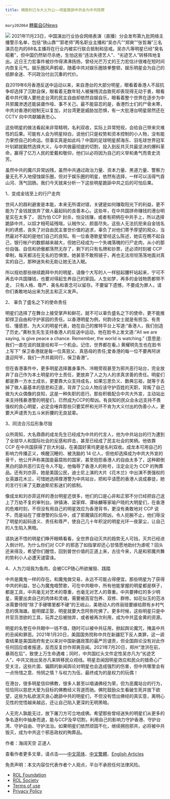 ```yaml
---
title: 精致利己与大义为公——明星跪舔中共会为中共陪葬
---
```

`mary202064` [轉載自GNews](https://gnews.org/zh-hans/1835389/)

![](https://assets.gnews.org/wp-content/uploads/2022/01/EaxB18pUEAUo9Xt_副本.jpg)
2021年11月23日，中国演出行业协会网络表演（直播）分会发布第九批网络主播警示名单，包括“铁山靠”“郭老师”两名职业主播和“吴亦凡”“郑爽”“张哲瀚”三名演员在内的88名主播将在行业内被实行联合抵制和惩戒。吴亦凡等明星已经“臭名昭著”，但中国仍然斩尽杀绝，生怕这些“违法失德艺人”、“劣迹艺人”转移阵地复出。近日王力宏事件被炒作得沸沸扬扬，曾经光芒万丈的王力宏估计很难在短时间内恢复元气。娱乐圈风声鹤唳，随着中共对娱乐圈铁拳整顿，娱乐明星会为自己的纸醉金迷、不问政治付出沉重的代价。

自2019年6月香港反送中运动以来，来自港台的大部分明星，眼看着香港人不屈抗争却选择了沉默自保，眼看着无数年轻人被摧残流血致死却表现得无动于衷，眼看着中共代理人要抢走台湾的民主自由却依然自娱自乐，眼看着整个世界在逐步为中共邪魔渗透还能装聋作哑、事不关己。最不能容忍的是，香港烈士们的尸骨未寒，中共对香港的钳制无以复加，对台湾更是威胁加恐惧，有一大批港台明星居然还在 CCTV 向中共献媚表忠心。

这些明星的做法看起来非常精明，名利双收，实际上异常短视，会给自己带来灾难性的后果。可能有人会为明星辩白，说他们只是权势和资本控制的小人物，没有能力掌控自己的命运。但事实真是如此吗？中国的足球明星郝海东、羽毛球世界冠军叶钊颖就毅然选择大义，与中共做最彻底的切割，投入到反共灭共最坚决的爆料革命，赢得了亿万人民的爱戴和敬仰，他们以必将因为自己的义举和勇气而青史流芳。

虽然中共的魔爪异常凶残，虽然中共通过政治力量、资本力量、黑道力量、警察力量无孔不入地侵蚀娱乐圈，但对于娱乐圈的明星，依然有选择，一样可以活得气吞山河、荡气回肠。我们今天就来分析一下这些明星跪舔中共之后的可怕后果。

1、变成金钱至上的行尸走肉

世间人的趋利避害是本能，本来无所谓对错，关键是如何赚取阳光下的利益，更不能为了金钱就放弃了做人最起码的良善本心。这些年，在中共国拼命赚钱的港台明星实在太多了， 因为怕 CCP 封杀，怕没钱赚，或者有把柄在中共手上，所以选择跪舔中共，以奴才相苟延残喘，认贼作父、颜面尽失。这些人无法抗拒来自金钱名利的诱惑，丧失了对自由民主普世价值的追求，辜负了对他们寄予厚望的观众，当然最对不起的是他们自己的良知。有一位香港歌星曾经这么陈述，她实在瞧不起自己，银行帐户的数额越来越大，但她已经成为一个失魂落魄的行尸走肉，从小的那份自强、自信和骄傲都荡然无存了，剩下的只有名牌和钞票，还必须时刻被 CCP 牵制，每天都活在无名的恐惧里。她甚至不敢照镜子，再也无法坦坦荡荡地面对真实的自己，那种迷失和无助让她无法入眠。

所以规劝那些继续跪拜中共的明星，请像个大写的人一样挺起腰杆站起来，宁可不再去中共国赚钱，也要对得起生养自己的家园。人生如梦，再多的金钱物质都带不走， 只有人格、尊严、美名和善念可以留存。不要留下遗憾，不要成为罪人，请你们勇敢地站出来为民主和正义发声。

2、 辜负了盛名之下的使命责任

明星们选择了在舞台上接受掌声和鲜花，就不可以辜负盛名之下的使命，更不能推卸捍卫自由和守护家园的责任。以香港明星为例，何韵诗女士就是有担当、有责任、懂感恩、为大义的明星代表，她在自己的推特平台上写道:“香港人，我们创造了历史。”黄秋生先生支持香港人的反送中运动，他在脸书上发文道:”All we are saying, is give peace a chance. Remember, the world is watching.” (意思是: 我们一直在说的就是给和平一个机会。记住，世界都在看。) 黄耀明先生也在脸书上写下” 保卫香港就是每一位真慈父、真慈母的责任;爱香港的每一位不要再阿谀逢迎阿爷，我们一齐并肩同行，保卫香港”。

但在香港事件中，更多明星选择置身事外、冷眼旁观甚至为邪共恶行站台，完全放弃了自己作为本土明星的守土责任，更放弃了人之为人的求真求善的责任。明星们都是靠一方水土成长，更要靠大众支持成名，如果忘恩负义、数典忘祖，就等于丢掉了做人最基本的慈悲和正直，背弃了公众人物应该守护百姓的天职，背叛了自己做为大众偶像的良知，这是一种失职的恶行。那些积极配合中共大外宣，主动站出来支持残暴港警的明星们，已然成为CCP的帮凶。有良知的民众会永远支持不畏强权的良心明星，必定会唾弃那些只要奖杯和光环不肯为大义付出的伪善小人，更要大声谴责为五斗米折腰的无良鼠辈。

3、同流合污后形象尽毁

众所周知，大名鼎鼎的成龙先生已经成为中共的代言人，他为中共站台的行为遭到了全球华人和国际社会的反感和抨击，甚至已经成了民主社会的笑柄。他依靠 CCP 在中共国获得了巨大利益，在美国好莱坞更是名利双收。成龙本可用自己的影响力传播正义，唤醒沉睡的、被洗脑的 14 亿人，但他却选择成为中共大外宣的骨干，他公开声称美国是最腐败的国家，甚至抱怨香港人的自由太多了，这种颠倒黑白的舔共恶行实在令人不耻，他侮辱了香港人的称号，注定会沦为 CCP 的殉葬品。还有刘亦菲，她是美国公民，迪士尼上演的大片《花木兰》中出演不畏强权的女英雄花木兰，可惜她选择撑港警为中共站台，把和平请愿的香港人说成暴徒，她的言行引来了无数迪斯尼影迷们的抵制。

像成龙和刘亦菲这样的港台明星还很多，他们的口是心非和正邪不分已经把自己送上了万劫不复的审判台。钟镇涛、梁家辉、谭咏麟等家喻户晓的大明星们，在香港的危难时刻，不但没有用自己的明星效应为香港背书，更没有勇敢地对 CCP 说不，而是站在了撑港警的队伍中，成了邪魔镇压的帮凶，令人扼腕不止，他们辱没了明星的起码道义、责任和尊严，使自己几十年积淀的明星光环一夜蒙尘，让自己的人生陷入黑暗。

请执迷不悟的明星们睁开眼睛看看，全世界自动灭共的趋势无人可挡，灭共已经进入倒计时。为什么你们对 CCP 的邪恶了如指掌却还心甘情愿地助纣为虐呢？回头还来得及，希望你们醒悟，回到普世价值的正道上来，古往今来，凡是和邪魔共舞的势利小人必遭天谴雷诛。

4、人为刀俎我为鱼肉，会被CCP随心所欲摧毁、践踏

中共是魔鬼一样的存在。和魔鬼做交易，永远不可能占得便宜。那些明星为了获得中共的利益，甘心为魔鬼唱赞歌，可在中共眼中，所有他能掌握的明星都是棋子，都是工具，中共毫无对艺术的尊重，也毫无对艺人的尊重。中共要捧红的多少明星，需要出卖自己的肉体和灵魂，需要被高官包养、双修、群修。如花似玉的范冰冰需要侍陪“除了手硬哪里都不硬”的王岐山，美艳动人的佟丽娅要嫁给颇有乡村气息的慎海雄。能明媒正娶，明星就要大念阿弥陀佛了。更多时候，这些明星只是中共官员泄欲的工具，玩弄之后被抛弃，或者被再次利用，成为中共蓝金黄的资源。

明星的名誉在中共眼中一钱不值，随时可以被中共征用，掀起舆论魔咒，掩盖中共的丑闻和罪恶。2021年1月20日，美国国务院称中共在新疆犯下反人类罪，这一调查结果是美国政府有史以来对中国新疆政策的最严厉谴责，但全国舆论没有对此作任何回应或者报道，反而反复炒作郑爽丑闻。2021年7月20日，郑州“泄洪在前，暴雨在后”，致使上万生命遇难；同时，中共国红头文件定性吴亦凡为“劣迹艺人”，中共又抛出吴亦凡来转移民众视线。明星丑闻因明星效应和民众的猎奇心广受关注，这些片面、偏颇的新闻舆论对明星也会造成强烈的伤害，但中共哪里会有一点怜惜之意、怜悯之情？与权力为伍，最终成为的是权力的玩偶！

在港台，很多明星信仰佛教，很多人甚至以唱诵佛经为荣，但为恶魔站台的行为，恰恰同以慈悲大爱为目标的佛教经义背道而驰。佛陀鼓励众生看破生死并放下欲望，这些为私欲泯灭良心跪舔中共的明星们，不但没有悟出佛经的真实意，离明心见性的觉悟越来越远，还让自己陷入更深的无明黑暗。

人无完人孰能无过，放下屠刀方可立地成佛。希望那些曾经迷失的明星们从更多的争名逐利中抽身而退，能与CCP及早切割，利用自己的影响力守护香港、守护台湾、守护自由、守护法治。如果明星们依然顽固不化，继续拥抱邪共，必将被中共毁灭，成为中共这个邪恶政权的殉葬品。

作者：海阔天空 正道人

查看作者更多文章，请点击——[中文简体](https://gnews.org/zh-hans/author/mary202064/)、[中文繁體](https://gnews.org/zh-hant/author/mary202064/)、[English Articles](https://gnews.org/author/mary202064/)

 

免责声明：本文内容仅代表作者个人观点，平台不承担任何法律风险。

- [ROL Foundation](https://rolfoundation.org/)
- [ROL Society](https://rolsociety.org/)
- [Terms of use](https://gnews.org/terms-of-use-3/)
- [Privacy Policy](https://gnews.org/privacy-policy/)
